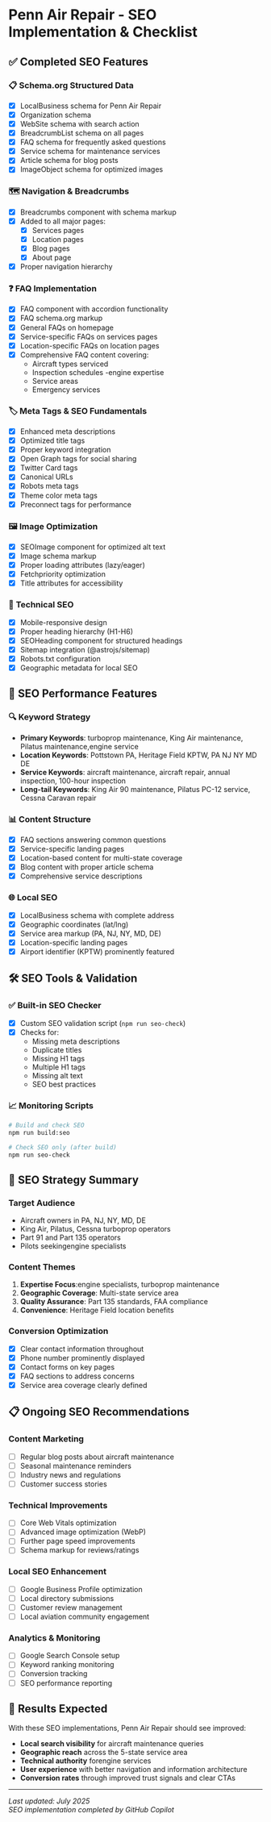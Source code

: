 # Penn Air Repair - SEO Implementation & Checklist

## ✅ Completed SEO Features

### 📋 **Schema.org Structured Data**

- [x] LocalBusiness schema for Penn Air Repair
- [x] Organization schema
- [x] WebSite schema with search action
- [x] BreadcrumbList schema on all pages
- [x] FAQ schema for frequently asked questions
- [x] Service schema for maintenance services
- [x] Article schema for blog posts
- [x] ImageObject schema for optimized images

### 🗺️ **Navigation & Breadcrumbs**

- [x] Breadcrumbs component with schema markup
- [x] Added to all major pages:
  - [x] Services pages
  - [x] Location pages
  - [x] Blog pages
  - [x] About page
- [x] Proper navigation hierarchy

### ❓ **FAQ Implementation**

- [x] FAQ component with accordion functionality
- [x] FAQ schema.org markup
- [x] General FAQs on homepage
- [x] Service-specific FAQs on services pages
- [x] Location-specific FAQs on location pages
- [x] Comprehensive FAQ content covering:
  - Aircraft types serviced
  - Inspection schedules
    -engine expertise
  - Service areas
  - Emergency services

### 🏷️ **Meta Tags & SEO Fundamentals**

- [x] Enhanced meta descriptions
- [x] Optimized title tags
- [x] Proper keyword integration
- [x] Open Graph tags for social sharing
- [x] Twitter Card tags
- [x] Canonical URLs
- [x] Robots meta tags
- [x] Theme color meta tags
- [x] Preconnect tags for performance

### 🖼️ **Image Optimization**

- [x] SEOImage component for optimized alt text
- [x] Image schema markup
- [x] Proper loading attributes (lazy/eager)
- [x] Fetchpriority optimization
- [x] Title attributes for accessibility

### 📱 **Technical SEO**

- [x] Mobile-responsive design
- [x] Proper heading hierarchy (H1-H6)
- [x] SEOHeading component for structured headings
- [x] Sitemap integration (@astrojs/sitemap)
- [x] Robots.txt configuration
- [x] Geographic metadata for local SEO

## 🎯 **SEO Performance Features**

### 🔍 **Keyword Strategy**

- **Primary Keywords**: turboprop maintenance, King Air maintenance, Pilatus maintenance,engine service
- **Location Keywords**: Pottstown PA, Heritage Field KPTW, PA NJ NY MD DE
- **Service Keywords**: aircraft maintenance, aircraft repair, annual inspection, 100-hour inspection
- **Long-tail Keywords**: King Air 90 maintenance, Pilatus PC-12 service, Cessna Caravan repair

### 📊 **Content Structure**

- [x] FAQ sections answering common questions
- [x] Service-specific landing pages
- [x] Location-based content for multi-state coverage
- [x] Blog content with proper article schema
- [x] Comprehensive service descriptions

### 🌐 **Local SEO**

- [x] LocalBusiness schema with complete address
- [x] Geographic coordinates (lat/lng)
- [x] Service area markup (PA, NJ, NY, MD, DE)
- [x] Location-specific landing pages
- [x] Airport identifier (KPTW) prominently featured

## 🛠️ **SEO Tools & Validation**

### ✅ **Built-in SEO Checker**

- [x] Custom SEO validation script (`npm run seo-check`)
- [x] Checks for:
  - Missing meta descriptions
  - Duplicate titles
  - Missing H1 tags
  - Multiple H1 tags
  - Missing alt text
  - SEO best practices

### 📈 **Monitoring Scripts**

```bash
# Build and check SEO
npm run build:seo

# Check SEO only (after build)
npm run seo-check
```

## 🎯 **SEO Strategy Summary**

### **Target Audience**

- Aircraft owners in PA, NJ, NY, MD, DE
- King Air, Pilatus, Cessna turboprop operators
- Part 91 and Part 135 operators
- Pilots seekingengine specialists

### **Content Themes**

1. **Expertise Focus**:engine specialists, turboprop maintenance
2. **Geographic Coverage**: Multi-state service area
3. **Quality Assurance**: Part 135 standards, FAA compliance
4. **Convenience**: Heritage Field location benefits

### **Conversion Optimization**

- [x] Clear contact information throughout
- [x] Phone number prominently displayed
- [x] Contact forms on key pages
- [x] FAQ sections to address concerns
- [x] Service area coverage clearly defined

## 📋 **Ongoing SEO Recommendations**

### **Content Marketing**

- [ ] Regular blog posts about aircraft maintenance
- [ ] Seasonal maintenance reminders
- [ ] Industry news and regulations
- [ ] Customer success stories

### **Technical Improvements**

- [ ] Core Web Vitals optimization
- [ ] Advanced image optimization (WebP)
- [ ] Further page speed improvements
- [ ] Schema markup for reviews/ratings

### **Local SEO Enhancement**

- [ ] Google Business Profile optimization
- [ ] Local directory submissions
- [ ] Customer review management
- [ ] Local aviation community engagement

### **Analytics & Monitoring**

- [ ] Google Search Console setup
- [ ] Keyword ranking monitoring
- [ ] Conversion tracking
- [ ] SEO performance reporting

## 🚀 **Results Expected**

With these SEO implementations, Penn Air Repair should see improved:

- **Local search visibility** for aircraft maintenance queries
- **Geographic reach** across the 5-state service area
- **Technical authority** forengine services
- **User experience** with better navigation and information architecture
- **Conversion rates** through improved trust signals and clear CTAs

---

_Last updated: July 2025_  
_SEO implementation completed by GitHub Copilot_
